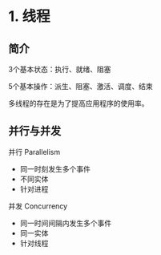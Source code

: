 # 1. 线程

## 简介

3个基本状态：执行、就绪、阻塞

5个基本操作：派生、阻塞、激活、调度、结束

多线程的存在是为了提高应用程序的使用率。

## 并行与并发

并行 Parallelism

- 同一时刻发生多个事件
- 不同实体
- 针对进程

并发 Concurrency

- 同一时间间隔内发生多个事件
- 同一实体
- 针对线程

